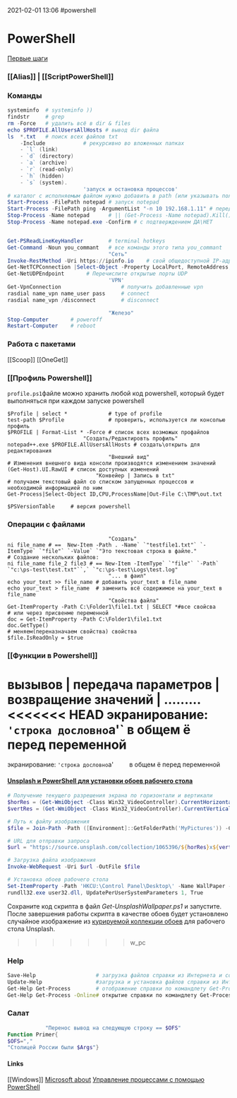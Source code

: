 2021-02-01 13:06
#powershell
# PowerShell 
[Первые шаги](https://habr.com/ru/post/113913/)
### [[Alias]] | [[ScriptPowerShell]]
### Команды
```powershell
systeminfo	# systeminfo ))
findstr		# grep
rm -Force	# удалить всё в dir & files 
echo $PROFILE.AllUsersAllHosts # вывод dir файла
ls  *.txt 	# поиск всех файлов txt
	-Include        	# рекурсивно во вложенных папках 
	- `l` (link)
    - `d` (directory)
    - `a` (archive)
    - `r` (read-only)
    - `h` (hidden)
    - `s` (system).
						'запуск и остановка процессов'
# каталог с исполняемым файлом нужно добавить в path (или указывать полный путь)					
Start-Process -FilePath notepad # запуск notepad
Start-Process -FilePath ping -ArgumentList "-n 10 192.168.1.11" # передача аргументов
Stop-Process -Name notepad		# || (Get-Process -Name notepad).Kill()
Stop-Process -Name notepad.exe -Confirm # с подтверждением ДА\НЕТ


Get-PSReadLineKeyHandler		# terminal hotkeys
Get-Command -Noun you_commant	# все команды этого типа you_commant
								"Сеть"
Invoke-RestMethod -Uri https://ipinfo.io	# свой общедоступной IP-адрес
Get-NetTCPConnection |Select-Object -Property LocalPort, RemoteAddress, @{name='ProcessID';expression={(Get-Process -Id $_.OwningProcess). ID}}, @{name='ProcessName';expression={(Get-Process -Id $_.OwningProcess). Path}} | Format-Table -AutoSize	# список подключений TCP
Get-NetUDPEndpoint		 # Перечислите открытые порты UDP
								'VPN'
Get-VpnConnection                   # получить добавленные vpn
rasdial name_vpn name_user pass     # connect  
rasdial name_vpn /disconnect        # disconnect

								"Железо"
Stop-Computer		# poweroff
Restart-Computer	# reboot 

```
### Работа с пакетами
[[Scoop]] [[OneGet]]
### [[Профиль Powershell]]
`profile.ps1`файле можно хранить любой код powershell, который будет выполняться при каждом запуске powershell
```shell
$Profile | select *				# type of profile
test-path $Profile				# проверить, используется ли консолью профиль
$PROFILE | Format-List * -Force # список всех возможых профайлов
						"Создать/Редактировть профиль"
notepad++.exe $PROFILE.AllUsersAllHosts # создать\открыть для редактирования
								"Внешний вид"
# Изменения внешнего вида консоли производятся изменением значений
(Get-Host).UI.RawUI # список доступных изменений
 							"Конвейер | Запись в txt"
# получаем текстовый файл со списком запущенных процессов и необходимой информацией по ним
Get-Process|Select-Object ID,CPU,ProcessName|Out-File C:\TMP\out.txt
```
```shell
$PSVersionTable		# версия powershell
```
### Операции с файлами
```shell
								"Создать"
ni file_name # ==  New-Item -Path . -Name` `"testfile1.txt"` `-ItemType` `"file"` `-Value` `"Это текстовая строка в файле."
# Создание нескольких файлов:
ni file_name file_2 file3 # == New-Item -ItemType` `"file"` `-Path` `"c:\ps-test\test.txt"``,` `"c:\ps-test\Logs\test.log"
								"... в фаил"
echo your_text >> file_name # добавить your_text в file_name
echo your_text > file_name 	# заменить всё содержимое на your_text в file_name
								"Свойства файла"
Get-ItemProperty -Path C:\Folder1\file1.txt | SELECT *#все свойсва
# или через присвенме переменной 
doc = Get-ItemProperty -Path C:\Folder1\file1.txt
doc.GetType()
# меняем(переназначаем свойства) свойства 
$file.IsReadOnly = $true
```
### [[Функции в Powershell]]
 вызывов | передача параметров | возвращение значений | .........
<<<<<<< HEAD
 экранирование: `'строка дословно`a'`     в общем ё перед переменной
=======
 экранирование: `'строка дословно`a'`     `в общем ё перед переменной

#### [Unsplash и PowerShell для установки обоев рабочего стола](http://dimayakovlev.ru/notebook/unsplash-powershell-wallpaper/)
```powershell
# Получение текущего разрешения экрана по горизонтали и вертикали
$horRes = (Get-WmiObject -Class Win32_VideoController).CurrentHorizontalResolution
$vertRes = (Get-WmiObject -Class Win32_VideoController).CurrentVerticalResolution

# Путь к файлу изображения
$file = Join-Path -Path ([Environment]::GetFolderPath('MyPictures')) -ChildPath "UnsplashWallpaper.${horRes}x${vertRes}.jpg"

# URL для отправки запроса
$url = "https://source.unsplash.com/collection/1065396/${horRes}x${vertRes}"

# Загрузка файла изображения
Invoke-WebRequest -Uri $url -OutFile $file

# Установка обоев рабочего стола
Set-ItemProperty -Path 'HKCU:\Control Panel\Desktop\' -Name WallPaper -value $file
rundll32.exe user32.dll, UpdatePerUserSystemParameters 1, True
```

Сохраните код скрипта в файл _Get-UnsplashWallpaper.ps1_ и запустите. После завершения работы скрипта в качестве обоев будет установлено случайное изображение из [курируемой коллекции обоев](https://unsplash.com/wallpaper/1065396/desktop-wallpapers) для рабочего стола Unsplash.

>>>>>>> w_pc
### Help
```bash
Save-Help					# загрузка файлов справки из Интернета и сохранение их в общей папке.
Update-Help					#загрузка и установка файлов справки из Интернета или общей папки.
Get-Help Get-Process		# отображение справки по командлету Get-Process.
Get-Help Get-Process -Online# открытие справки по командлету Get-Process в Интернете.
```

### Салат
```powershell 
			"Перенос вывод на следующую строку == $OFS"
Function Primer{
$OFS="," 
"Столицей России были $Args"}
```
#### Links
[[Windows]]
[](https://techexpert.tips/ru/powershell-ru/)
[Microsoft about](https://docs.microsoft.com/ru-ru/powershell/module/microsoft.powershell.core/about/about_profiles?view=powershell-7)
[Управление процессами с помощью PowerShell](https://winitpro.ru/index.php/2020/10/26/upravlenie-processami-powershell/)